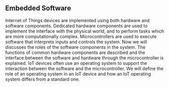 ## Embedded Software

Internet of Things devices are implemented using both hardware and software components. Dedicated hardware components are used to implement the interface with the physical world, and to perform tasks which are more computationally complex. Microcontrollers are used to execute software that interprets inputs and controls the system. Now we will discusses the roles of the software components in the system. The functions of common hardware components are described and the interface between the software and hardware through the microcontroller is explained. IoT devices often use an operating system to support the interaction between the software and the microcontroller. We will define the role of an operating system in an IoT device and how an IoT operating system differs from a standard one.

